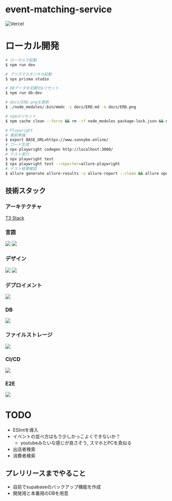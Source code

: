 # event-matching-service

![Vercel](https://vercelbadge.vercel.app/api/biki-cloud/ems-t3-stack)

# ローカル開発

```bash
# ローカルで起動
$ npm run dev

# プリズマスタジオの起動
$ npx prisma studio

# DBデータを初期化&リセット
$ npm run db-dev

# docs/ERD.pngを更新
$ ./node_modules/.bin/mmdc -i docs/ERD.md -o docs/ERD.png

# npmのリセット
$ npm cache clean --force && rm -rf node_modules package-lock.json && npm install

# Playwright
# 事前準備
$ export BASE_URL=https://www.sunnybe.online/
# コード生成
$ npx playwright codegen http://localhost:3000/
# テスト実行
$ npx playwright test
$ npx playwright test --reporter=allure-playwright
# テスト結果確認
$ allure generate allure-results -o allure-report --clean && allure open allure-report
```

## 技術スタック

### アーキテクチャ

<a href="https://create.t3.gg/" target="_blank">T3 Stack</a>

### 言語

<a href="https://nextjs.org/" target="_blank"><img src="https://img.shields.io/badge/next%20js-000000?style=for-the-badge&logo=nextdotjs&logoColor=white"></a>
<a href="https://www.typescriptlang.org/" target="_blank"><img src="https://img.shields.io/badge/TypeScript-007ACC?style=for-the-badge&logo=typescript&logoColor=white"></a>

### デザイン

<a href="https://tailwindcss.com/" target="_blank"><img src="https://img.shields.io/badge/Tailwind_CSS-38B2AC?style=for-the-badge&logo=tailwind-css&logoColor=white" /></a>
<a href="https://ui.shadcn.com/" target="_blank"><img src="https://img.shields.io/badge/shadcn%2Fui-000000?style=for-the-badge&logo=shadcnui&logoColor=white"></a>

### デプロイメント

<a href="https://vercel.com/" target="_blank"><img src="https://img.shields.io/badge/vercel-%23000000.svg?style=for-the-badge&logo=vercel&logoColor=white"></a>

### DB

<a href="https://supabase.com/" target="_blank"><img src="https://img.shields.io/badge/Supabase-181818?style=for-the-badge&logo=supabase&logoColor=white"></a>

### ファイルストレージ

<a href="https://cloudinary.com/" target="_blank"><img src="https://img.shields.io/badge/Cloudinary-3448C5?style=for-the-badge&logo=Cloudinary&logoColor=white"></a>

### CI/CD

<a href="https://docs.github.com/ja/actions" target="_blank"><img src="https://img.shields.io/badge/GitHub_Actions-2088FF?style=for-the-badge&logo=github-actions&logoColor=white"></a>

### E2E

<a href="https://playwright.dev/" target="_blank"><img src="https://img.shields.io/badge/Playwright-45ba4b?style=for-the-badge&logo=Playwright&logoColor=white"></a>

# TODO

- ESlintを導入
- イベントの並べ方はもう少しかっこよくできないか？
  - youtubeみたいな感じが良さそう, スマホとPCを真似る
- 出店者検索
- 消費者検索

## プレリリースまでやること

- 自前でsupabaseのバックアップ機能を作成
- 開発用と本番用のDBを用意
